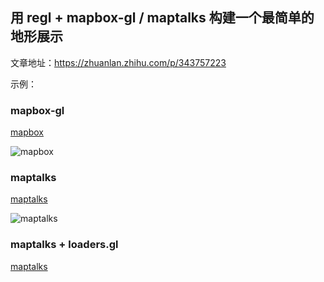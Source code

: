 ## 用 regl + mapbox-gl / maptalks 构建一个最简单的地形展示

文章地址：https://zhuanlan.zhihu.com/p/343757223

示例：

### mapbox-gl

[mapbox](https://sakitam-gis.github.io/simple-terrain-viz/packages/mapbox-regl/demo/index.html)

![mapbox](https://pic1.zhimg.com/v2-e653bac35bafb50bd1a1b7a97208a6c8_b.png)

### maptalks

[maptalks](https://sakitam-gis.github.io/simple-terrain-viz/packages/maptalks-regl/demo/index.html)

![maptalks](https://pic3.zhimg.com/80/v2-dcdf44c0a669981fd8c3e959bbdb1882_720w.jpg)

### maptalks + loaders.gl

[maptalks](https://sakitam-gis.github.io/simple-terrain-viz/packages/maptalks-regl-with-loaders.gl/demo/index.html)
